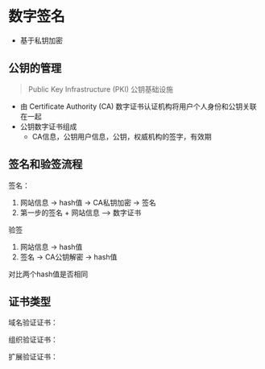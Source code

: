 # 数字签名

- 基于私钥加密

## 公钥的管理

> Public Key Infrastructure (PKI) 公钥基础设施

- 由 Certificate Authority (CA) 数字证书认证机构将用户个人身份和公钥关联在一起
- 公钥数字证书组成
  - CA信息，公钥用户信息，公钥，权威机构的签字，有效期

## 签名和验签流程

签名：

1. 网站信息 -> hash值 -> CA私钥加密 -> 签名
2. 第一步的签名 + 网站信息 —> 数字证书

验签

1. 网站信息 -> hash值
2. 签名 -> CA公钥解密 -> hash值

对比两个hash值是否相同

## 证书类型

域名验证证书：

组织验证证书：

扩展验证证书：